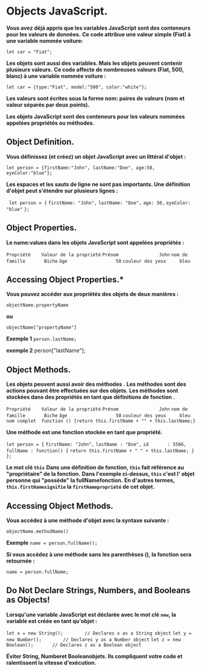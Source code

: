 # Objects JavaScript.

**Vous avez déjà appris que les variables JavaScript sont des conteneurs pour les valeurs de données.**
**Ce code attribue une valeur simple (Fiat) à une variable nommée voiture:**

```let car = "Fiat";```

**Les objets sont aussi des variables. Mais les objets peuvent contenir plusieurs valeurs.**
**Ce code affecte de nombreuses valeurs (Fiat, 500, blanc) à une variable nommée voiture :**

```let car = {type:"Fiat", model:"500", color:"white"};```

**Les valeurs sont écrites sous la forme nom: paires de valeurs (nom et valeur séparés par deux points).**

**Les objets JavaScript sont des conteneurs pour les valeurs nommées appelées propriétés ou méthodes.**

## Object Definition.

**Vous définissez (et créez) un objet JavaScript avec un littéral d'objet :**

```let person = {firstName:"John", lastName:"Doe", age:50, eyeColor:"blue"};```

**Les espaces et les sauts de ligne ne sont pas importants. Une définition d'objet peut s'étendre sur plusieurs lignes :**

``` let person = {```
  ```firstName: "John",```
  ```lastName: "Doe",```
  ```age: 50,```
  ```eyeColor: "blue"```
```};```

## Object Properties.

**Le name:values dans les objets JavaScript sont appelées propriétés :**

```Propriété	Valeur de la propriété```
```Prénom      	        John```
```nom de famille	    Biche```
```âge	                50```
```couleur des yeux	    bleu```

## Accessing Object Properties.*

**Vous pouvez accéder aux propriétés des objets de deux manières :**

```objectName.propertyName```

**ou**

```objectName["propertyName"]```

**Exemple 1**
```person.lastName;```

**exemple 2**
person["lastName"];

## Object Methods.

**Les objets peuvent aussi avoir des méthodes .**
**Les méthodes sont des actions pouvant être effectuées sur des objets.**
**Les méthodes sont stockées dans des propriétés en tant que définitions de fonction .**

```Propriété	Valeur de la propriété```
```Prénom	            John```
```nom de famille	    Biche```
```âge	                50```
```couleur des yeux	    bleu```
```nom complet	function () {return this.firstName + "" + this.lastName;}```

**Une méthode est une fonction stockée en tant que propriété.**

```let person = {```
  ```firstName: "John",```
  ```lastName : "Doe",```
  ```id       : 5566,```
  ```fullName : function() {```
    ```return this.firstName + " " + this.lastName; }```
```};```

**Le mot clé ```this```**
**Dans une définition de fonction, ```this``` fait référence au "propriétaire" de la fonction.**
**Dans l'exemple ci-dessus, ```this``` c'est l' objet personne qui "possède" la fullNamefonction.**
**En d'autres termes, ```this.firstNamesignifie``` la ```firstNamepropriété``` de cet objet.**

## Accessing Object Methods.

**Vous accédez à une méthode d'objet avec la syntaxe suivante :**

```objectName.methodName()```

**Exemple**
```name = person.fullName();```

**Si vous accédez à une méthode sans les parenthèses (), la fonction sera retournée :**

```name = person.fullName;```

## Do Not Declare Strings, Numbers, and Booleans as Objects!

**Lorsqu'une variable JavaScript est déclarée avec le mot clé ```new```, la variable est créée en tant qu'objet :**

```let x = new String();        // Declares x as a String object```
```let y = new Number();        // Declares y as a Number object```
```let z = new Boolean();       // Declares z as a Boolean object```

**Éviter String, Numberet Booleanobjets. Ils compliquent votre code et ralentissent la vitesse d'exécution.**
